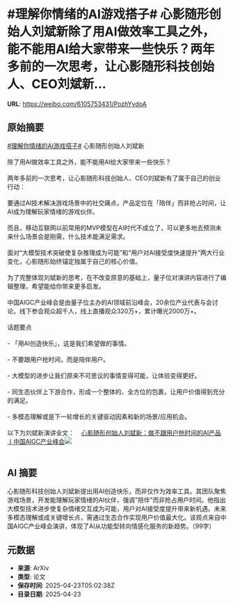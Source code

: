 # #理解你情绪的AI游戏搭子# 心影随形创始人刘斌新除了用AI做效率工具之外，能不能用AI给大家带来一些快乐？两年多前的一次思考，让心影随形科技创始人、CEO刘斌新...

**URL**: https://weibo.com/6105753431/PozhYydoA

## 原始摘要

<a href="https://m.weibo.cn/search?containerid=231522type%3D1%26t%3D10%26q%3D%23%E7%90%86%E8%A7%A3%E4%BD%A0%E6%83%85%E7%BB%AA%E7%9A%84AI%E6%B8%B8%E6%88%8F%E6%90%AD%E5%AD%90%23&amp;extparam=%23%E7%90%86%E8%A7%A3%E4%BD%A0%E6%83%85%E7%BB%AA%E7%9A%84AI%E6%B8%B8%E6%88%8F%E6%90%AD%E5%AD%90%23" data-hide=""><span class="surl-text">#理解你情绪的AI游戏搭子#</span></a> 心影随形创始人刘斌新<br><br>除了用AI做效率工具之外，能不能用AI给大家带来一些快乐？<br><br>两年多前的一次思考，让心影随形科技创始人、CEO刘斌新有了属于自己的创业行动：<br><br>要通过AI技术解决游戏场景中的社交痛点，产品定位在「陪伴」而非抢占时间，让AI成为理解玩家情绪的游戏伙伴。<br><br>而且，移动互联网以前常用的MVP模型在AI时代不成立了，可以更多地去预测未来什么场景会是刚需，什么技术能满足需求。<br><br>面对“大模型技术突破使复杂推理成为可能”和“用户对AI接受度快速提升”两大行业变化，心影随形始终锚定独属于自己的核心价值。<br><br>为了完整体现刘斌新的思考，在不改变原意的基础上，量子位对演讲内容进行了编辑整理，希望能给你带来更多启发。<br><br>中国AIGC产业峰会是由量子位主办的AI领域前沿峰会，20余位产业代表与会讨论。线下参会观众超千人，线上直播观众320万+，累计曝光2000万+。<br><br>话题要点<br><br>- 「用AI创造快乐」，这是我们希望做的事情。<br>    <br>- 不要跟用户抢时间，而是陪伴用户。<br>    <br>- 大模型的进步让我们原来不可思议的事情变得可能，让体验变得更好。<br>    <br>- 同生态伙伴上下游合作，形成一个整体的、全方位的包裹，让用户价值得到充分的满足。<br>    <br>- 多模态理解或是下一轮增长的关键驱动因素和新的场景/应用机会。<br>    <br>以下为刘斌新演讲全文：<a href="https://weibo.cn/sinaurl?u=https%3A%2F%2Fmp.weixin.qq.com%2Fs%2F2kaQxInISEFXAb-z80tocA" data-hide=""><span class="url-icon"><img style="width: 1rem;height: 1rem" src="https://h5.sinaimg.cn/upload/2015/09/25/3/timeline_card_small_web_default.png" referrerpolicy="no-referrer"></span><span class="surl-text">心影随形创始人刘斌新：做不跟用户抢时间的AI产品丨中国AIGC产业峰会</span></a><img style="" src="https://tvax3.sinaimg.cn/large/006Fd7o3gy1i0ql00sqn2j30iz0sggxx.jpg" referrerpolicy="no-referrer"><br><br>

## AI 摘要

心影随形科技创始人刘斌新提出用AI创造快乐，而非仅作为效率工具。其团队聚焦游戏场景，开发能理解玩家情绪的AI伙伴，强调"陪伴"而非抢占用户时间。他指出大模型技术进步使复杂情绪交互成为可能，用户对AI接受度提升带来新机遇。未来多模态理解或成关键增长点，需通过生态合作实现用户价值最大化。该观点来自中国AIGC产业峰会演讲，体现了AI从功能型转向情感化服务的新趋势。（99字）

## 元数据

- **来源**: ArXiv
- **类型**: 论文
- **保存时间**: 2025-04-23T05:02:38Z
- **目录日期**: 2025-04-23
